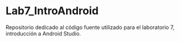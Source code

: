 # Lab7_IntroAndroid
Repositorio dedicado al código fuente utilizado para el laboratorio 7, introducción a Android Studio.
